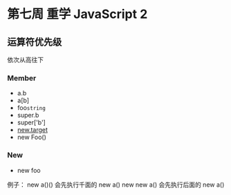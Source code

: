 # 第七周 重学 JavaScript 2

## 运算符优先级

依次从高往下

### Member

- a.b
- a[b]
- foo`string`
- super.b
- super['b']
- [new.target](https://developer.mozilla.org/en-US/docs/Web/JavaScript/Reference/Operators/new.target)
- new Foo()

### New

- new foo

例子：
new a()()
会先执行千面的 new a()
new new a()
会先执行后面的 new a()




